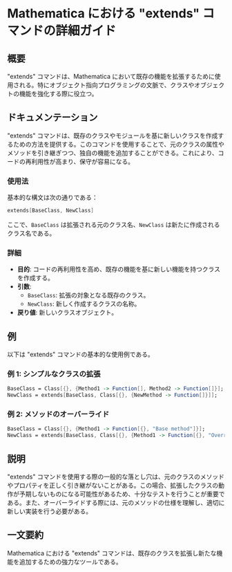 <!--
Meta Description: # Mathematica における "extends" コマンドの詳細ガイド ## 概要 "extends" コマンドは、Mathematica において既存の機能を拡張するために使用される。特にオブジェクト指向プログラミングの文脈で、クラスやオブジェクトの機能を強化する際に役立つ。 ## ドキュ...
Meta Keywords: extends, baseclass, mathematica, newclass, function
-->

# Mathematica における "extends" コマンドの詳細ガイド

## 概要
"extends" コマンドは、Mathematica において既存の機能を拡張するために使用される。特にオブジェクト指向プログラミングの文脈で、クラスやオブジェクトの機能を強化する際に役立つ。

## ドキュメンテーション
"extends" コマンドは、既存のクラスやモジュールを基に新しいクラスを作成するための方法を提供する。このコマンドを使用することで、元のクラスの属性やメソッドを引き継ぎつつ、独自の機能を追加することができる。これにより、コードの再利用性が高まり、保守が容易になる。

### 使用法
基本的な構文は次の通りである：

```mathematica
extends[BaseClass, NewClass]
```

ここで、`BaseClass` は拡張される元のクラス名、`NewClass` は新たに作成されるクラス名である。

### 詳細
- **目的**: コードの再利用性を高め、既存の機能を基に新しい機能を持つクラスを作成する。
- **引数**:
  - `BaseClass`: 拡張の対象となる既存のクラス。
  - `NewClass`: 新しく作成するクラスの名称。
- **戻り値**: 新しいクラスオブジェクト。

## 例
以下は "extends" コマンドの基本的な使用例である。

### 例 1: シンプルなクラスの拡張
```mathematica
BaseClass = Class[{}, {Method1 -> Function[], Method2 -> Function[]}];
NewClass = extends[BaseClass, Class[{}, {NewMethod -> Function[]}]];
```

### 例 2: メソッドのオーバーライド
```mathematica
BaseClass = Class[{}, {Method1 -> Function[{}, "Base method"]}];
NewClass = extends[BaseClass, Class[{}, {Method1 -> Function[{}, "Overridden method"]}]];
```

## 説明
"extends" コマンドを使用する際の一般的な落とし穴は、元のクラスのメソッドやプロパティを正しく引き継がないことがある。この場合、拡張したクラスの動作が予期しないものになる可能性があるため、十分なテストを行うことが重要である。また、オーバーライドする際には、元のメソッドの仕様を理解し、適切に新しい実装を行う必要がある。

## 一文要約
Mathematica における "extends" コマンドは、既存のクラスを拡張し新たな機能を追加するための強力なツールである。